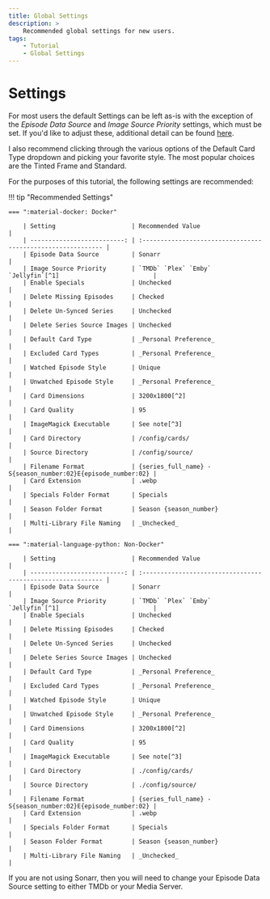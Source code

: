 ```yaml
---
title: Global Settings
description: >
    Recommended global settings for new users.
tags:
    - Tutorial
    - Global Settings
---
```


# Settings
For most users the default Settings can be left as-is with the exception of the
_Episode Data Source_ and _Image Source Priority_ settings, which must be set.
If you'd like to adjust these, additional detail can be found
[here](../user_guide/settings.md).

I also recommend clicking through the various options of the Default Card Type
dropdown and picking your favorite style. The most popular choices are the
Tinted Frame and Standard.

For the purposes of this tutorial, the following settings are recommended:

!!! tip "Recommended Settings"

    === ":material-docker: Docker"

        | Setting                     | Recommended Value                                            |
        | --------------------------: | :----------------------------------------------------------- |
        | Episode Data Source         | Sonarr                                                       | 
        | Image Source Priority       | `TMDb` `Plex` `Emby` `Jellyfin`[^1]                          |
        | Enable Specials             | Unchecked                                                    |
        | Delete Missing Episodes     | Checked                                                      |
        | Delete Un-Synced Series     | Unchecked                                                    |
        | Delete Series Source Images | Unchecked                                                    |
        | Default Card Type           | _Personal Preference_                                        |
        | Excluded Card Types         | _Personal Preference_                                        |
        | Watched Episode Style       | Unique                                                       |
        | Unwatched Episode Style     | _Personal Preference_                                        |
        | Card Dimensions             | 3200x1800[^2]                                                |
        | Card Quality                | 95                                                           |
        | ImageMagick Executable      | See note[^3]                                                 |
        | Card Directory              | /config/cards/                                               |
        | Source Directory            | /config/source/                                              |
        | Filename Format             | {series_full_name} - S{season_number:02}E{episode_number:02} |
        | Card Extension              | .webp                                                        |
        | Specials Folder Format      | Specials                                                     |
        | Season Folder Format        | Season {season_number}                                       |
        | Multi-Library File Naming   | _Unchecked_                                                  |

    === ":material-language-python: Non-Docker"

        | Setting                     | Recommended Value                                            |
        | --------------------------: | :----------------------------------------------------------- |
        | Episode Data Source         | Sonarr                                                       | 
        | Image Source Priority       | `TMDb` `Plex` `Emby` `Jellyfin`[^1]                          |
        | Enable Specials             | Unchecked                                                    |
        | Delete Missing Episodes     | Checked                                                      |
        | Delete Un-Synced Series     | Unchecked                                                    |
        | Delete Series Source Images | Unchecked                                                    |
        | Default Card Type           | _Personal Preference_                                        |
        | Excluded Card Types         | _Personal Preference_                                        |
        | Watched Episode Style       | Unique                                                       |
        | Unwatched Episode Style     | _Personal Preference_                                        |
        | Card Dimensions             | 3200x1800[^2]                                                |
        | Card Quality                | 95                                                           |
        | ImageMagick Executable      | See note[^3]                                                 |
        | Card Directory              | ./config/cards/                                              |
        | Source Directory            | ./config/source/                                             |
        | Filename Format             | {series_full_name} - S{season_number:02}E{episode_number:02} |
        | Card Extension              | .webp                                                        |
        | Specials Folder Format      | Specials                                                     |
        | Season Folder Format        | Season {season_number}                                       |
        | Multi-Library File Naming   | _Unchecked_                                                  |

If you are not using Sonarr, then you will need to change your Episode Data
Source setting to either TMDb or your Media Server.

[^1]: Only include the Connections which you are personally using.

[^2]: Feel free to reduce this to some ratio of 16:9 (e.g. 1600:900) if you want
to save storage space (at the minor cost of image fidelity). Increasing this is
not recommended.
